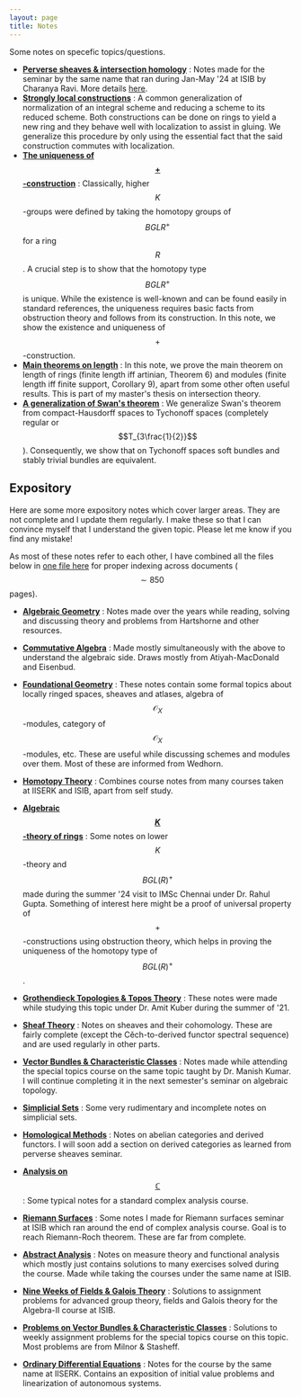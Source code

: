 ```yaml
---
layout: page
title: Notes
---
```


Some notes on specefic topics/questions.

* **[Perverse sheaves & intersection homology](/assets//notes/Others/SingSpaces.pdf)** : Notes made for the seminar by the same name that ran during Jan-May '24 at ISIB by Charanya Ravi. More details [here](https://charanyaravi.github.io/Sem2-23-24/Sem2-23-24:IH:index.html).
* **[Strongly local constructions](/assets/notes/Others/SLConstr.pdf)** : A common generalization of normalization of an integral scheme and reducing a scheme to its reduced scheme. Both constructions can be done on rings to yield a new ring and they behave well with localization to assist in gluing. We generalize this procedure by only using the essential fact that the said construction commutes with localization.
* **[The uniqueness of $$+$$-construction](/assets/notes/Others/PlusConst.pdf)** : Classically, higher $$K$$-groups were defined by taking the homotopy groups of $$BGLR^+$$ for a ring $$R$$. A crucial step is to show that the homotopy type $$BGLR^+$$ is unique. While the existence is well-known and can be found easily in standard references, the uniqueness requires basic facts from obstruction theory and follows from its construction. In this note, we show the existence and uniqueness of $$+$$-construction.
* **[Main theorems on length](/assets/notes/Others/Length.pdf)** : In this note, we prove the main theorem on length of rings (finite length iff artinian, Theorem 6) and modules (finite length iff finite support, Corollary 9), apart from some other often useful results. This is part of my master's thesis on intersection theory.
* **[A generalization of Swan's theorem](/assets/notes/Others/SwanTych.pdf)** : We generalize Swan's theorem from compact-Hausdorff spaces to Tychonoff spaces (completely regular or $$T_{3\frac{1}{2}}$$). Consequently, we show that on Tychonoff spaces soft bundles and stably trivial bundles are equivalent.





## Expository
<!-- Here is my FoG and other notes. Here is [my FoG](/assets/notes/TheFoG.pdf). -->
Here are some more expository notes which cover larger areas. They are not complete and I update them regularly. I make these so that I can convince myself that I understand the given topic. Please let me know if you find any mistake!

As most of these notes refer to each other, I have combined all the files below in [one file here](/assets/notes/TheFoG.pdf) for proper indexing across documents ($$\sim 850$$ pages).

* **[Algebraic Geometry](/assets/notes/individualized/Algebraic%20Geometry/FAG.pdf)** : Notes made over the years while reading, solving and discussing theory and problems from Hartshorne and other resources.

* **[Commutative Algebra](/assets/notes/individualized/Commutative%20Algebra/CA.pdf)** : Made mostly simultaneously with the above to understand the algebraic side. Draws mostly from Atiyah-MacDonald and Eisenbud.

* **[Foundational Geometry](/assets/notes/individualized/Foundational%20Geometry/FG.pdf)** : 
These notes contain some formal topics about locally ringed spaces, sheaves and atlases, algebra of $$\mathscr{O}_X$$-modules, category of $$\mathscr{O}_X$$-modules, etc. These are useful while discussing schemes and modules over them. Most of these are informed from Wedhorn.

* **[Homotopy Theory](/assets/notes/individualized/Homotopy%20theory/FHT.pdf)** : Combines course notes from many courses taken at IISERK and ISIB, apart from self study.

* **[Algebraic $$K$$-theory of rings](/assets/notes/individualized/AKT/KTheory.pdf)** : Some notes on lower $$K$$-theory and $$BGL(R)^+$$ made during the summer '24 visit to IMSc Chennai under Dr. Rahul Gupta. Something of interest here might be a proof of universal property of $$+$$-constructions using obstruction theory, which helps in proving the uniqueness of the homotopy type of $$BGL(R)^+$$.

* **[Grothendieck Topologies & Topos Theory](/assets/notes/individualized/Topos/Sheaves%20&%20Toposes.pdf)** : 
These notes were made while studying this topic under Dr. Amit Kuber during the summer of '21.

* **[Sheaf Theory](/assets/notes/individualized/Sheaf/sheaf.pdf)** : Notes on sheaves and their cohomology. These are fairly complete (except the Cěch-to-derived functor spectral sequence) and are used regularly in other parts.

* **[Vector Bundles & Characteristic Classes](/assets/notes/individualized/VB/VB.pdf)** : Notes made while attending the special topics course on the same topic taught by Dr. Manish Kumar. I will continue completing it in the next semester's seminar on algebraic topology.

* **[Simplicial Sets](/assets/notes/individualized/Higher%20Cats/L8C.pdf)** : Some very rudimentary and incomplete notes on simplicial sets.

* **[Homological Methods](/assets/notes/individualized/HM/HM.pdf)** : Notes on abelian categories and derived functors. I will soon add a section on derived categories as learned from perverse sheaves seminar.

* **[Analysis on $$\mathbb{C}$$](/assets/notes/individualized/CA/CA.pdf)** : Some typical notes for a standard complex analysis course.

* **[Riemann Surfaces](/assets/notes/individualized/CA/RS.pdf)** : Some notes I made for Riemann surfaces seminar at ISIB which ran around the end of complex analysis course. Goal is to reach Riemann-Roch theorem. These are far from complete.

* **[Abstract Analysis](/assets/notes/individualized/AA/AA.pdf)** : Notes on measure theory and functional analysis which mostly just contains solutions to many exercises solved during the course. Made while taking the courses under the same name at ISIB.

* **[Nine Weeks of Fields & Galois Theory](/assets/notes/individualized/FGT/FGT.pdf)** : Solutions to assignment problems for advanced group theory, fields and Galois theory for the Algebra-II course at ISIB.

* **[Problems on Vector Bundles & Characteristic Classes](/assets/notes/individualized/VB/Combined.pdf)** : Solutions to weekly assignment problems for the special topics course on this topic. Most problems are from Milnor & Stasheff.
 
* **[Ordinary Differential Equations](/assets/notes/individualized/ODE/CODE.pdf)** : Notes for the course by the same name at IISERK. Contains an exposition of initial value problems and linearization of autonomous systems. 



